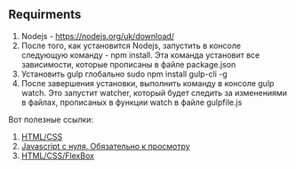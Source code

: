 ## Requirments

1. Nodejs - https://nodejs.org/uk/download/
2. После того, как установится Nodejs, запустить в консоле следующую команду - npm install.
 Эта команда установит все зависимости, которые прописаны в файле package.json
3. Установить gulp глобально sudo npm install gulp-cli -g
4. После завершения установки, выполнить команду в консоле  gulp watch. Это запустит watcher,
 который будет следить за изменениями в файлах, прописаных в функции watch в файле gulpfile.js

 
 Вот полезные ссылки:
 1. [HTML/CSS](https://www.youtube.com/watch?v=8i3iTVsdnrg&list=PLyeqauxei6jddpCRnLoQIpkRGxaip5pJ4)
 2. [Javascript с нуля. Обязательно к просмотру](https://www.youtube.com/watch?v=-2WiaSvOj78&list=PLyeqauxei6jezJsOYzsxZFPv8OJe5fb6a)
 3. [HTML/CSS/FlexBox](https://www.youtube.com/watch?v=US_XcYaUKI4&list=PLyeqauxei6jdE9KT8u3XwcMKoT-MZpW75)
